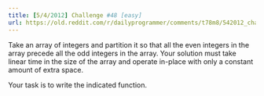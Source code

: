 ```yaml
---
title: [5/4/2012] Challenge #48 [easy]
url: https://old.reddit.com/r/dailyprogrammer/comments/t78m8/542012_challenge_48_easy/
---
```


Take an array of integers and partition it so that all the even integers in the array precede all the odd integers in the array. Your solution must take linear time in the size of the array and operate in-place with only a constant amount of extra space.


Your task is to write the indicated function.

